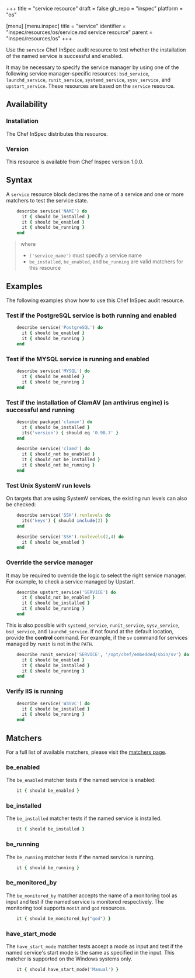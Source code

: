 +++
title = "service resource"
draft = false
gh_repo = "inspec"
platform = "os"

[menu]
  [menu.inspec]
    title = "service"
    identifier = "inspec/resources/os/service.md service resource"
    parent = "inspec/resources/os"
+++

Use the `service` Chef InSpec audit resource to test whether the installation of the named service is successful and enabled.

It may be necessary to specify the service manager by using one of the following service manager-specific resources: `bsd_service`, `launchd_service`, `runit_service`, `systemd_service`, `sysv_service`, and `upstart_service`. These resources are based on the `service` resource.

## Availability

### Installation

The Chef InSpec distributes this resource.

### Version

This resource is available from Chef Inspec version 1.0.0.

## Syntax

A `service` resource block declares the name of a service and one or more matchers to test the service state.

```ruby
    describe service('NAME') do
      it { should be_installed }
      it { should be_enabled }
      it { should be_running }
    end
```

> where
>
> - `('service_name')` must specify a service name
> - `be_installed`, `be_enabled`, and `be_running` are valid matchers for this resource

## Examples

The following examples show how to use this Chef InSpec audit resource.

### Test if the PostgreSQL service is both running and enabled

```ruby
    describe service('PostgreSQL') do
      it { should be_enabled }
      it { should be_running }
    end
```

### Test if the MYSQL service is running and enabled

```ruby
    describe service('MYSQL') do
      it { should be_enabled }
      it { should be_running }
    end
```

### Test if the installation of ClamAV (an antivirus engine) is successful  and running

```ruby
    describe package('clamav') do
      it { should be_installed }
      its('version') { should eq '0.98.7' }
    end

    describe service('clamd') do
      it { should_not be_enabled }
      it { should_not be_installed }
      it { should_not be_running }
    end
```

### Test Unix SystemV run levels

On targets that are using SystemV services, the existing run levels can also be checked:

```ruby
    describe service('SSH').runlevels do
      its('keys') { should include(2) }
    end

    describe service('SSH').runlevels(2,4) do
      it { should be_enabled }
    end
```

### Override the service manager

It may be required to override the logic to select the right service manager. For example, to check a service managed by Upstart.

```ruby
    describe upstart_service('SERVICE') do
      it { should_not be_enabled }
      it { should be_installed }
      it { should be_running }
    end
```

This is also possible with `systemd_service`, `runit_service`, `sysv_service`, `bsd_service`, and `launchd_service`. If not found at the default location, provide the **control** command. For example, if the `sv` command for services managed by `runit` is not in the `PATH`.

```ruby
    describe runit_service('SERVICE', '/opt/chef/embedded/sbin/sv') do
      it { should be_enabled }
      it { should be_installed }
      it { should be_running }
    end
```

### Verify IIS is running

```ruby
    describe service('W3SVC') do
      it { should be_installed }
      it { should be_running }
    end
```

## Matchers

For a full list of available matchers, please visit the [matchers page](/inspec/matchers/).

### be_enabled

The `be_enabled` matcher tests if the named service is enabled:

```ruby
    it { should be_enabled }
```

### be_installed

The `be_installed` matcher tests if the named service is installed.

```ruby
    it { should be_installed }
```

### be_running

The `be_running` matcher tests if the named service is running.

```ruby
    it { should be_running }
```

### be_monitored_by

The `be_monitored_by` matcher accepts the name of a monitoring tool as input and test if the named service is monitored respectively. The monitoring tool supports `monit` and `god` resources.

```ruby
    it { should be_monitored_by("god") }
```

### have_start_mode

The `have_start_mode` matcher tests accept a mode as input and test if the named service's start mode is the same as specified in the input. This matcher  is supported on the Windows systems only.

```ruby
    it { should have_start_mode('Manual') }
```
